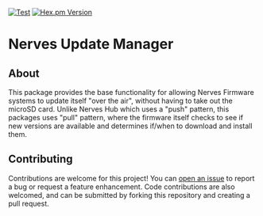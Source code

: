 [![Test](https://github.com/dtraft/update_manager/actions/workflows/test.yml/badge.svg)](https://github.com/dtraft/update_manager/actions/workflows/test.yml)
[![Hex.pm Version](https://img.shields.io/hexpm/v/nerves_update_manager.svg?style=flat)](https://hex.pm/packages/nerves_update_manager)

# Nerves Update Manager

## About

This package provides the base functionality for allowing Nerves Firmware systems
to update itself "over the air", without having to take out the microSD
card.  Unlike Nerves Hub which uses a "push" pattern, this packages uses "pull" pattern,
where the firmware itself checks to see if new versions are available and determines
if/when to download and install them.

## Contributing

Contributions are welcome for this project!  You can 
[open an issue](https://github.com/dtraft/nerves_update_manager/issues) to report a bug or request
a feature enhancement.  Code contributions are also welcomed, and can be
submitted by forking this repository and creating a pull request.
